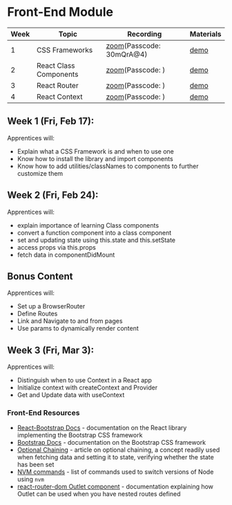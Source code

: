 
# Front-End Module

|Week|Topic|Recording|Materials|
|-----|---------------------|----------|----------|
|1|CSS Frameworks|[zoom](https://multiverse-io.zoom.us/rec/share/pFWOQDafm3v3mN1Wps8vi8CbxtXSVPB-QAzsPFSv5S2kgx2F0JKMEbJY9kXpteEo.4ddDb-4PyCXDyVKv)(Passcode: 30mQrA@4)|[demo](/fe-mod/wk1-css-frameworks/demo/)|
|2|React Class Components|[zoom]()(Passcode: )|[demo]()|
|3|React Router|[zoom]()(Passcode: )|[demo]()|
|4|React Context|[zoom]()(Passcode: )|[demo]()|


## Week 1 (Fri, Feb 17):

Apprentices will:

* Explain what a CSS Framework is and when to use one
* Know how to install the library and import components
* Know how to add utilities/classNames to components to further customize them

## Week 2 (Fri, Feb 24): 

Apprentices will:

* explain importance of learning Class components
* convert a function component into a class component
* set and updating state using this.state and this.setState
* access props via this.props
* fetch data in componentDidMount

## Bonus Content

Apprentices will:

* Set up a BrowserRouter
* Define Routes
* Link and Navigate to and from pages
* Use params to dynamically render content

## Week 3 (Fri, Mar 3): 

Apprentices will:

* Distinguish when to use Context in a React app
* Initialize context with createContext and Provider
* Get and Update data with useContext



### Front-End Resources
* [React-Bootstrap Docs](https://react-bootstrap.github.io/) - documentation on the React library implementing the Bootstrap CSS framework
* [Bootstrap Docs](https://getbootstrap.com/docs/5.3/getting-started/introduction/) - documentation on the Bootstrap CSS framework
* [Optional Chaining](https://javascript.info/optional-chaining) - article on optional chaining, a concept readily used when fetching data and setting it to state, verifying whether the state has been set
* [NVM commands](https://gist.github.com/chranderson/b0a02781c232f170db634b40c97ff455) - list of commands used to switch versions of Node using `nvm`
* [react-router-dom Outlet component](https://reactrouter.com/en/main/components/outlet) - documentation explaining how Outlet can be used when you have nested routes defined 
